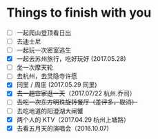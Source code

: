 # Things to finish with you

- [ ] 一起爬山登顶看日出
- [ ] 去迪士尼
- [ ] 一起玩一次密室逃生
- [x] 一起去苏州旅行，吃好玩好 (2017.05.28)
- [ ] 坐一次摩天轮
- [ ] 去杭州，去灵隐寺许愿
- [x] 同里 / 周庄 (2017.05.29 同里)
- [x] ~~去一趟宜家逛一天~~（2017.07/22 杭州.乔司）
- [ ] ~~去吃一次东方明珠旋转餐厅（差评多，取消）~~
- [ ] 去吃地道的阳澄湖大闸蟹
- [x] 两个人的 KTV（2017.04.29 杭州上塘路）
- [x] 去看五月天的演唱会（2016.10.07)
